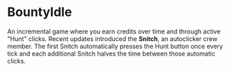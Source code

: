 # BountyIdle

An incremental game where you earn credits over time and through active
"Hunt" clicks. Recent updates introduced the **Snitch**, an autoclicker crew
member. The first Snitch automatically presses the Hunt button once every tick
and each additional Snitch halves the time between those automatic clicks.

